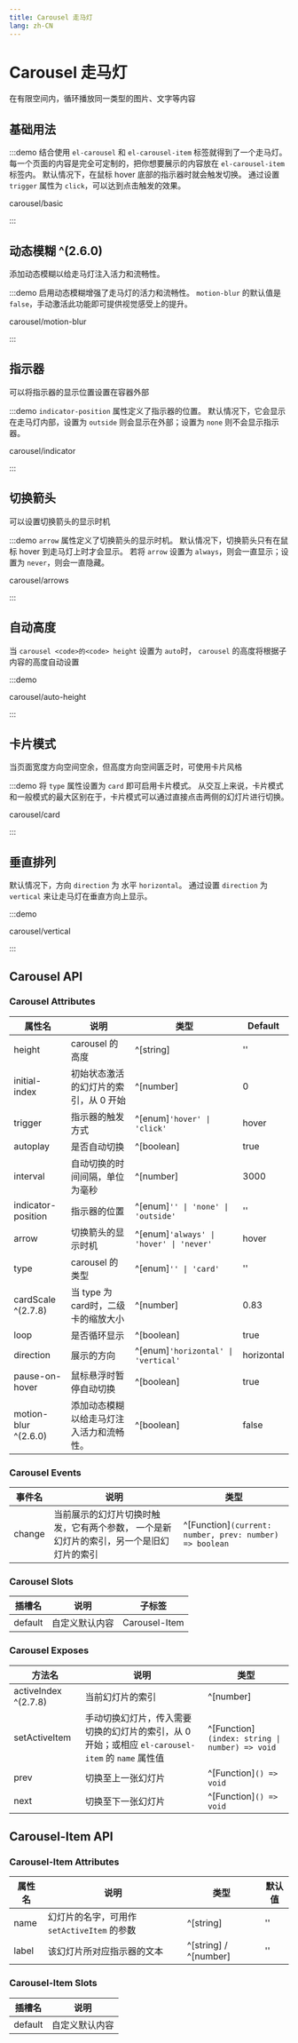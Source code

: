 ```yaml
---
title: Carousel 走马灯
lang: zh-CN
---
```


# Carousel 走马灯

在有限空间内，循环播放同一类型的图片、文字等内容

## 基础用法

:::demo 结合使用 `el-carousel` 和 `el-carousel-item` 标签就得到了一个走马灯。 每一个页面的内容是完全可定制的，把你想要展示的内容放在 `el-carousel-item` 标签内。 默认情况下，在鼠标 hover 底部的指示器时就会触发切换。 通过设置 `trigger` 属性为 `click`，可以达到点击触发的效果。

carousel/basic

:::

## 动态模糊 ^(2.6.0)

添加动态模糊以给走马灯注入活力和流畅性。

:::demo 启用动态模糊增强了走马灯的活力和流畅性。 `motion-blur` 的默认值是 `false`，手动激活此功能即可提供视觉感受上的提升。

carousel/motion-blur

:::

## 指示器

可以将指示器的显示位置设置在容器外部

:::demo `indicator-position` 属性定义了指示器的位置。 默认情况下，它会显示在走马灯内部，设置为 `outside` 则会显示在外部；设置为 `none` 则不会显示指示器。

carousel/indicator

:::

## 切换箭头

可以设置切换箭头的显示时机

:::demo `arrow` 属性定义了切换箭头的显示时机。 默认情况下，切换箭头只有在鼠标 hover 到走马灯上时才会显示。 若将 `arrow` 设置为 `always`，则会一直显示；设置为 `never`，则会一直隐藏。

carousel/arrows

:::

## 自动高度

当 `carousel <code>的<code> height` 设置为 `auto`时， `carousel` 的高度将根据子内容的高度自动设置

:::demo

carousel/auto-height

:::

## 卡片模式

当页面宽度方向空间空余，但高度方向空间匮乏时，可使用卡片风格

:::demo 将 `type` 属性设置为 `card` 即可启用卡片模式。 从交互上来说，卡片模式和一般模式的最大区别在于，卡片模式可以通过直接点击两侧的幻灯片进行切换。

carousel/card

:::

## 垂直排列

默认情况下，方向 `direction` 为 水平 `horizontal`。 通过设置 `direction` 为 `vertical` 来让走马灯在垂直方向上显示。

:::demo

carousel/vertical

:::

## Carousel API

### Carousel Attributes

| 属性名                  | 说明                      | 类型                                        | Default    |
| -------------------- | ----------------------- | ----------------------------------------- | ---------- |
| height               | carousel 的高度            | ^[string]                                 | ''         |
| initial-index        | 初始状态激活的幻灯片的索引，从 0 开始    | ^[number]                                 | 0          |
| trigger              | 指示器的触发方式                | ^[enum]`'hover' \| 'click'`              | hover      |
| autoplay             | 是否自动切换                  | ^[boolean]                                | true       |
| interval             | 自动切换的时间间隔，单位为毫秒         | ^[number]                                 | 3000       |
| indicator-position   | 指示器的位置                  | ^[enum]`'' \| 'none' \| 'outside'`      | ''         |
| arrow                | 切换箭头的显示时机               | ^[enum]`'always' \| 'hover' \| 'never'` | hover      |
| type                 | carousel 的类型            | ^[enum]`'' \| 'card'`                    | ''         |
| cardScale ^(2.7.8)   | 当 type 为 card时，二级卡的缩放大小 | ^[number]                                 | 0.83       |
| loop                 | 是否循环显示                  | ^[boolean]                                | true       |
| direction            | 展示的方向                   | ^[enum]`'horizontal' \| 'vertical'`      | horizontal |
| pause-on-hover       | 鼠标悬浮时暂停自动切换             | ^[boolean]                                | true       |
| motion-blur ^(2.6.0) | 添加动态模糊以给走马灯注入活力和流畅性。    | ^[boolean]                                | false      |

### Carousel Events

| 事件名    | 说明                                           | 类型                                                         |
| ------ | -------------------------------------------- | ---------------------------------------------------------- |
| change | 当前展示的幻灯片切换时触发，它有两个参数， 一个是新幻灯片的索引，另一个是旧幻灯片的索引 | ^[Function]`(current: number, prev: number) => boolean` |

### Carousel Slots

| 插槽名     | 说明      | 子标签           |
| ------- | ------- | ------------- |
| default | 自定义默认内容 | Carousel-Item |

### Carousel Exposes

| 方法名                  | 说明                                                               | 类型                                                 |
| -------------------- | ---------------------------------------------------------------- | -------------------------------------------------- |
| activeIndex ^(2.7.8) | 当前幻灯片的索引                                                         | ^[number]                                          |
| setActiveItem        | 手动切换幻灯片，传入需要切换的幻灯片的索引，从 0 开始；或相应 `el-carousel-item` 的 `name` 属性值 | ^[Function]`(index: string \| number) => void` |
| prev                 | 切换至上一张幻灯片                                                        | ^[Function]`() => void`                         |
| next                 | 切换至下一张幻灯片                                                        | ^[Function]`() => void`                         |

## Carousel-Item API

### Carousel-Item Attributes

| 属性名   | 说明                             | 类型                    | 默认值 |
| ----- | ------------------------------ | --------------------- | --- |
| name  | 幻灯片的名字，可用作 `setActiveItem` 的参数 | ^[string]             | ''  |
| label | 该幻灯片所对应指示器的文本                  | ^[string] / ^[number] | ''  |

### Carousel-Item Slots

| 插槽名     | 说明      |
| ------- | ------- |
| default | 自定义默认内容 |
